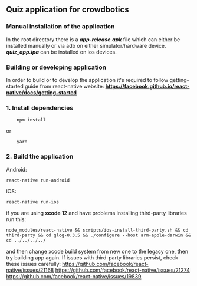 ## Quiz application for crowdbotics
### Manual installation of the application
In the root directory there is a ***app-release.apk*** file which can either be installed manually or via adb on either simulator/hardware device.
***quiz_app.ipa*** can be installed on ios devices.

### Building or developing application
In order to build or to develop the application it's required to follow getting-started guide from react-native website:
**https://facebook.github.io/react-native/docs/getting-started**
### 1. Install dependencies
```
    npm install
```
or

```
    yarn
```
### 2. Build the application
Android:
```
react-native run-android
```
iOS:
```
react-native run-ios
```

if you are using **xcode 12** and have problems installing third-party libraries run this:
```
node_modules/react-native && scripts/ios-install-third-party.sh && cd third-party && cd glog-0.3.5 && ./configure --host arm-apple-darwin && cd ../../../../
```
and then change xcode build system from new one to the legacy one, then try building app again.
If issues with third-party libraries persist, check these issues carefully:
https://github.com/facebook/react-native/issues/21168
https://github.com/facebook/react-native/issues/21274
https://github.com/facebook/react-native/issues/19839


